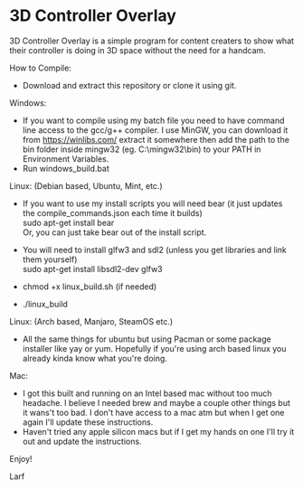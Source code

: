 # 3D Controller Overlay

3D Controller Overlay is a simple program for content creaters to show what their controller is doing in 3D space without the need for a handcam.

How to Compile:
- Download and extract this repository or clone it using git.

Windows:
- If you want to compile using my batch file you need to have command line access to the gcc/g++ compiler. I use MinGW, you can download it from https://winlibs.com/ extract it somewhere then add the path to the bin folder inside mingw32 (eg. C:\mingw32\bin) to your PATH in Environment Variables. 
- Run windows_build.bat

Linux: (Debian based, Ubuntu, Mint, etc.) 
- If you want to use my install scripts you will need bear (it just updates the compile_commands.json each time it builds)\
    sudo apt-get install bear\
    Or, you can just take bear out of the install script.

- You will need to install glfw3 and sdl2 (unless you get libraries and link them yourself)\
    sudo apt-get install libsdl2-dev glfw3

- chmod +x linux_build.sh (if needed)

- ./linux_build

Linux: (Arch based, Manjaro, SteamOS etc.)
- All the same things for ubuntu but using Pacman or some package installer like yay or yum. Hopefully if you're using arch based linux you already kinda know what you're doing.

Mac:
- I got this built and running on an Intel based mac without too much headache. I believe I needed brew and maybe a couple other things but it wans't too bad. I don't have access to a mac atm but when I get one again I'll update these instructions.
- Haven't tried any apple silicon macs but if I get my hands on one I'll try it out and update the instructions.

Enjoy!

Larf
